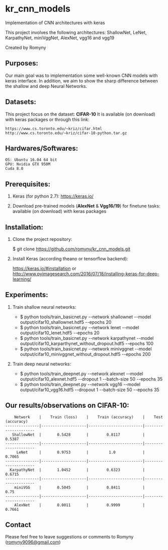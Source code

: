 # kr_cnn_models
Implementation of CNN architectures with keras

This project involves the following architectures:
ShallowNet, LeNet, KarpathyNet, miniVggNet, AlexNet, vgg16 and vgg19

Created by Romyny

## Purposes:

Our main goal was to implementation some well-known CNN models with keras interface.
In addition, we aim to show the sharp difference between the shallow and deep Neural Networks.

## Datasets:

This project focus on the dataset: **CIFAR-10**
It is available (on download) with keras packages or through this link:

    https://www.cs.toronto.edu/~kriz/cifar.html
    http://www.cs.toronto.edu/~kriz/cifar-10-python.tar.gz

## Hardwares/Softwares:
    OS: Ubuntu 16.04 64 bit
    GPU: Nvidia GTX 950M
    Cuda 8.0

## Prerequisites:

1) Keras (for python 2.7): https://keras.io/

2) Download pre-trained models (**AlexNet** & **Vgg16/19**) for finetune tasks: available (on download) with keras packages

## Installation:

1) Clone the project repository:

    $ git clone https://github.com/romyny/kr_cnn_models.git
    
2) Install Keras (according theano or tensorflow backend):

    https://keras.io/#installation or
    http://www.pyimagesearch.com/2016/07/18/installing-keras-for-deep-learning/

## Experiments:

1) Train shallow neural networks:

    * $ python tools/train_basicnet.py --network shallownet --model output/cifar10_shallownet.hdf5 --epochs 20
    * $ python tools/train_basicnet.py --network lenet --model output/cifar10_lenet.hdf5 --epochs 20
    * $ python tools/train_basicnet.py --network karpathynet --model output/cifar10_karparthynet_without_dropout.hdf5 --epochs 100
    * $ python tools/train_basicnet.py --network minivggnet --model output/cifar10_minivggnet_without_dropout.hdf5 --epochs 200
    
2) Train deep neural networks:

    * $ python tools/train_deepnet.py --network alexnet --model output/cifar10_alexnet.hdf5 --dropout 1 --batch-size 50 --epochs 35
    * $ python tools/train_deepnet.py --network vgg16 --model output/cifar10_vgg16.hdf5 --dropout 1 --batch-size 50 --epochs 35

## Our results/observations on CIFAR-10:

        Network    |    Train (loss)    |    Train (accuracy)    |    Test (accuracy)
    ---------------|--------------------|------------------------|---------------------
       ShallowNet  |       0.5428       |        0.8117          |       0.5387
    ---------------|--------------------|------------------------|---------------------
         LeNet     |       0.9753       |         1.0            |       0.7065
    ---------------|--------------------|------------------------|---------------------
      KarpathyNet  |       1.0452       |        0.6323          |       0.6715
    ---------------|--------------------|------------------------|---------------------
        miniVGG    |       0.5045       |        0.8411          |       0.75
    ---------------|--------------------|------------------------|---------------------
        AlexNet    |       0.0011       |        0.9999          |       0.7661
        
## Contact

Please feel free to leave suggestions or comments to Romyny (romyny9096@gmail.com)

    
    
